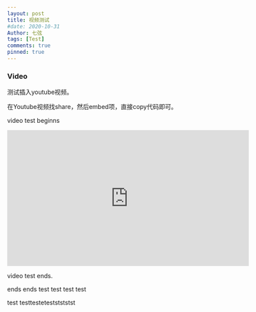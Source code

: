 ```yaml
---
layout: post
title: 视频测试
#date: 2020-10-31
Author: 七弦
tags: [Test]
comments: true
pinned: true
---
```

### Video
测试插入youtube视频。

在Youtube视频找share，然后embed项，直接copy代码即可。

    
video test beginns 
   
<iframe width="560" height="315" src="https://www.youtube.com/embed/bty7LHm14CA" frameborder="0" allow="accelerometer; autoplay; clipboard-write; encrypted-media; gyroscope; picture-in-picture" allowfullscreen></iframe>
   
   video test ends. 
   
   ends ends test test test test
   
   test testtesteteststststst
